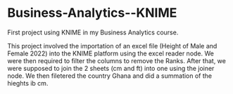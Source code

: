 # Business-Analytics--KNIME
First project using KNIME in my Business Analytics course.

This project involved the importation of an excel file (Height of Male and Female 2022) into the KNIME platform using the excel reader node. 
We were then required to filter the columns to remove the Ranks.
After that, we were supposed to join the 2 sheets (cm and ft) into one using the joiner node. We then filetered the country Ghana and did a summation of the hieghts ib cm.
